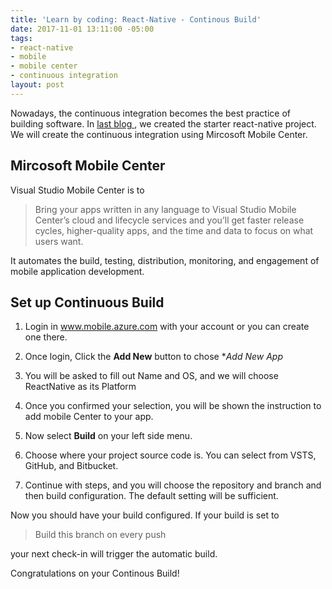 ```yaml
---
title: 'Learn by coding: React-Native - Continous Build'
date: 2017-11-01 13:11:00 -05:00
tags:
- react-native
- mobile
- mobile center
- continuous integration
layout: post
---
```


Nowadays, the continuous integration becomes the best practice of building software. In [last blog ](https://www.zhresearches.com/2017/10/31/learn-by-coding-react-native-setting-up.html), we created the starter react-native project. We will create the continuous integration using Mircosoft Mobile Center.
<!--more-->

## Mircosoft Mobile Center

Visual Studio Mobile Center is to

> Bring your apps written in any language to Visual Studio Mobile Center’s cloud and lifecycle services and you’ll get faster release cycles, higher-quality apps, and the time and data to focus on what users want.

It automates the build, testing, distribution, monitoring, and engagement of mobile application development.

## Set up Continuous Build

1. Login in www.mobile.azure.com with your account or you can create one there.

2. Once login, Click the **Add New** button to chose \**Add New App*

3. You will be asked to fill out Name and OS, and we will choose ReactNative as its Platform

4. Once you confirmed your selection, you will be shown the instruction to add mobile Center to your app.

5. Now select **Build** on your left side menu.

6. Choose where your project source code is. You can select from VSTS, GitHub, and Bitbucket.

7. Continue with steps, and you will choose the repository and branch and then build configuration. The default setting will be sufficient.

Now you should have your build configured. If your build is set to

> Build this branch on every push

your next check-in will trigger the automatic build.

Congratulations on your Continous Build!